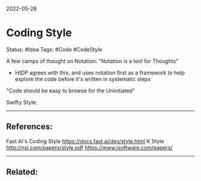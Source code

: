 2022-05-28
# Coding Style
Status: #Idea
Tags: #Code #CodeStyle


A few camps of thought on Notation:
"Notation is a tool for Thoughts"
- HtDP agrees with this, and uses notation first as a framework to help explore the code before it's written in systematic steps

"Code should be easy to browse for the Uninitiated"




Swifty Style:




---
## References:
Fast AI's Coding Style https://docs.fast.ai/dev/style.html
K Style http://nsl.com/papers/style.pdf
https://www.jsoftware.com/papers/


---
## Related:
